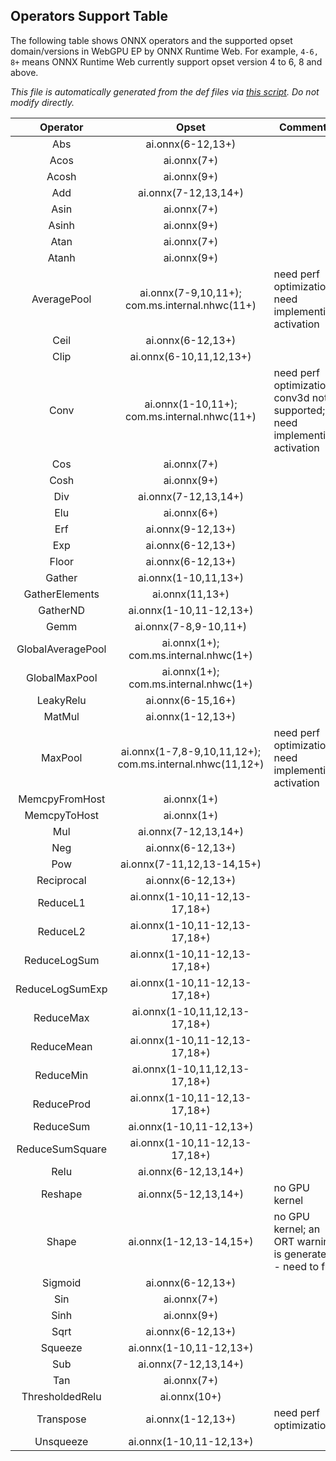 ## Operators Support Table

The following table shows ONNX
operators and the supported opset domain/versions in WebGPU EP by ONNX Runtime Web. For example,
`4-6, 8+` means ONNX Runtime Web currently support opset version 4 to 6, 8 and above.

*This file is automatically generated from the
def files via [this script](../script/generate-webgpu-operator-md.ts).
Do not modify directly.*

|     Operator      |                          Opset                           | Comments |
|:-----------------:|:--------------------------------------------------------:|-----|
|        Abs        |                    ai.onnx(6-12,13+)                     |  |
|       Acos        |                       ai.onnx(7+)                        |  |
|       Acosh       |                       ai.onnx(9+)                        |  |
|        Add        |                   ai.onnx(7-12,13,14+)                   |  |
|       Asin        |                       ai.onnx(7+)                        |  |
|       Asinh       |                       ai.onnx(9+)                        |  |
|       Atan        |                       ai.onnx(7+)                        |  |
|       Atanh       |                       ai.onnx(9+)                        |  |
|    AveragePool    |      ai.onnx(7-9,10,11+); com.ms.internal.nhwc(11+)      | need perf optimization; need implementing activation |
|       Ceil        |                    ai.onnx(6-12,13+)                     |  |
|       Clip        |                 ai.onnx(6-10,11,12,13+)                  |  |
|       Conv        |       ai.onnx(1-10,11+); com.ms.internal.nhwc(11+)       | need perf optimization; conv3d not supported; need implementing activation |
|        Cos        |                       ai.onnx(7+)                        |  |
|       Cosh        |                       ai.onnx(9+)                        |  |
|        Div        |                   ai.onnx(7-12,13,14+)                   |  |
|        Elu        |                       ai.onnx(6+)                        |  |
|        Erf        |                    ai.onnx(9-12,13+)                     |  |
|        Exp        |                    ai.onnx(6-12,13+)                     |  |
|       Floor       |                    ai.onnx(6-12,13+)                     |  |
|      Gather       |                   ai.onnx(1-10,11,13+)                   |  |
|  GatherElements   |                     ai.onnx(11,13+)                      |  |
|     GatherND      |                 ai.onnx(1-10,11-12,13+)                  |  |
|       Gemm        |                  ai.onnx(7-8,9-10,11+)                   |  |
| GlobalAveragePool |          ai.onnx(1+); com.ms.internal.nhwc(1+)           |  |
|   GlobalMaxPool   |          ai.onnx(1+); com.ms.internal.nhwc(1+)           |  |
|     LeakyRelu     |                    ai.onnx(6-15,16+)                     |  |
|      MatMul       |                    ai.onnx(1-12,13+)                     |  |
|      MaxPool      | ai.onnx(1-7,8-9,10,11,12+); com.ms.internal.nhwc(11,12+) | need perf optimization; need implementing activation |
|  MemcpyFromHost   |                       ai.onnx(1+)                        |  |
|   MemcpyToHost    |                       ai.onnx(1+)                        |  |
|        Mul        |                   ai.onnx(7-12,13,14+)                   |  |
|        Neg        |                    ai.onnx(6-12,13+)                     |  |
|        Pow        |                ai.onnx(7-11,12,13-14,15+)                |  |
|    Reciprocal     |                    ai.onnx(6-12,13+)                     |  |
|     ReduceL1      |              ai.onnx(1-10,11-12,13-17,18+)               |  |
|     ReduceL2      |              ai.onnx(1-10,11-12,13-17,18+)               |  |
|   ReduceLogSum    |              ai.onnx(1-10,11-12,13-17,18+)               |  |
|  ReduceLogSumExp  |              ai.onnx(1-10,11-12,13-17,18+)               |  |
|     ReduceMax     |              ai.onnx(1-10,11,12,13-17,18+)               |  |
|    ReduceMean     |              ai.onnx(1-10,11-12,13-17,18+)               |  |
|     ReduceMin     |              ai.onnx(1-10,11,12,13-17,18+)               |  |
|    ReduceProd     |              ai.onnx(1-10,11-12,13-17,18+)               |  |
|     ReduceSum     |                 ai.onnx(1-10,11-12,13+)                  |  |
|  ReduceSumSquare  |              ai.onnx(1-10,11-12,13-17,18+)               |  |
|       Relu        |                   ai.onnx(6-12,13,14+)                   |  |
|      Reshape      |                   ai.onnx(5-12,13,14+)                   | no GPU kernel |
|       Shape       |                 ai.onnx(1-12,13-14,15+)                  | no GPU kernel; an ORT warning is generated - need to fix |
|      Sigmoid      |                    ai.onnx(6-12,13+)                     |  |
|        Sin        |                       ai.onnx(7+)                        |  |
|       Sinh        |                       ai.onnx(9+)                        |  |
|       Sqrt        |                    ai.onnx(6-12,13+)                     |  |
|      Squeeze      |                 ai.onnx(1-10,11-12,13+)                  |  |
|        Sub        |                   ai.onnx(7-12,13,14+)                   |  |
|        Tan        |                       ai.onnx(7+)                        |  |
|  ThresholdedRelu  |                       ai.onnx(10+)                       |  |
|     Transpose     |                    ai.onnx(1-12,13+)                     | need perf optimization |
|     Unsqueeze     |                 ai.onnx(1-10,11-12,13+)                  |  |
